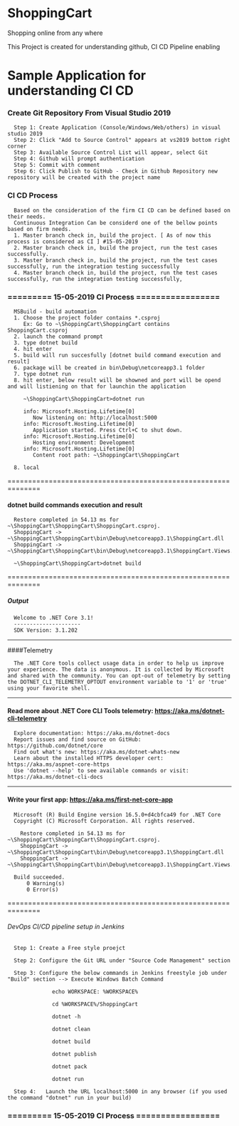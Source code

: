 # ShoppingCart

Shopping online from any where

This Project is created for understanding github, CI CD Pipeline enabling

# Sample Application for understanding CI CD

### Create Git Repository From Visual Studio 2019
      Step 1: Create Application (Console/Windows/Web/others) in visual studio 2019
      Step 2: Click "Add to Source Control" appears at vs2019 bottom right corner 
      Step 3: Available Source Control List will appear, select Git
      Step 4: Github will prompt authentication
      Step 5: Commit with comment
      Step 6: Click Publish to GitHub - Check in Github Repository new repository will be created with the project name

### CI CD Process
      Based on the consideration of the firm CI CD can be defined based on their needs.
      Continuous Integration Can be considerd one of the bellow points based on firm needs.
      1. Master branch check in, build the project. [ As of now this process is considered as CI ] #15-05-2019
      2. Master branch check in, build the project, run the test cases successfully.
      3. Master branch check in, build the project, run the test cases successfully, run the integration testing successfully
      4. Master branch check in, build the project, run the test cases successfully, run the integration testing successfully, 

### ========= 15-05-2019 CI Process =================
      MSBuild - build automation
      1. Choose the project folder contains *.csproj 
         Ex: Go to ~\ShoppingCart\ShoppingCart contains ShoppingCart.csproj
      2. launch the command prompt
      3. type dotnet build
      4. hit enter
      5. build will run succesfully [dotnet build command execution and result] 
      6. package will be created in bin\Debug\netcoreapp3.1 folder
      7. type dotnet run
      8. hit enter, below result will be showned and port will be opend and will listiening on that for launchin the application
      
         ~\ShoppingCart\ShoppingCart>dotnet run
         
         info: Microsoft.Hosting.Lifetime[0]
            Now listening on: http://localhost:5000
         info: Microsoft.Hosting.Lifetime[0]
            Application started. Press Ctrl+C to shut down.
         info: Microsoft.Hosting.Lifetime[0]
            Hosting environment: Development
         info: Microsoft.Hosting.Lifetime[0]
            Content root path: ~\ShoppingCart\ShoppingCart
            
      8. local
      
==============================================================

#### dotnet build commands execution and result

      Restore completed in 54.13 ms for ~\ShoppingCart\ShoppingCart\ShoppingCart.csproj.
      ShoppingCart -> ~\ShoppingCart\ShoppingCart\bin\Debug\netcoreapp3.1\ShoppingCart.dll
      ShoppingCart -> ~\ShoppingCart\ShoppingCart\bin\Debug\netcoreapp3.1\ShoppingCart.Views.dll
      
      ~\ShoppingCart\ShoppingCart>dotnet build

==============================================================

##### Output

      Welcome to .NET Core 3.1!
      ---------------------
      SDK Version: 3.1.202

------------------

####Telemetry

      The .NET Core tools collect usage data in order to help us improve your experience. The data is anonymous. It is collected by Microsoft and shared with the community. You can opt-out of telemetry by setting the DOTNET_CLI_TELEMETRY_OPTOUT environment variable to '1' or 'true' using your favorite shell.

----------------

####  Read more about .NET Core CLI Tools telemetry: https://aka.ms/dotnet-cli-telemetry


      Explore documentation: https://aka.ms/dotnet-docs
      Report issues and find source on GitHub: https://github.com/dotnet/core
      Find out what's new: https://aka.ms/dotnet-whats-new
      Learn about the installed HTTPS developer cert: https://aka.ms/aspnet-core-https
      Use 'dotnet --help' to see available commands or visit: https://aka.ms/dotnet-cli-docs

--------------------------------------------------------------------------------------

#### Write your first app: https://aka.ms/first-net-core-app

      Microsoft (R) Build Engine version 16.5.0+d4cbfca49 for .NET Core
      Copyright (C) Microsoft Corporation. All rights reserved.

        Restore completed in 54.13 ms for ~\ShoppingCart\ShoppingCart\ShoppingCart.csproj.
        ShoppingCart -> ~\ShoppingCart\ShoppingCart\bin\Debug\netcoreapp3.1\ShoppingCart.dll
        ShoppingCart -> ~\ShoppingCart\ShoppingCart\bin\Debug\netcoreapp3.1\ShoppingCart.Views.dll

      Build succeeded.
          0 Warning(s)
          0 Error(s)
          
==============================================================

###### DevOps CI/CD pipeline setup in Jenkins

      Step 1: Create a Free style proejct
      
      Step 2: Configure the Git URL under "Source Code Management" section
      
      Step 3: Configure the below commands in Jenkins freestyle job under "Build" section --> Execute Windows Batch Command

                  echo WORKSPACE: %WORKSPACE%

                  cd %WORKSPACE%/ShoppingCart

                  dotnet -h

                  dotnet clean 

                  dotnet build

                  dotnet publish

                  dotnet pack
                  
                  dotnet run

      Step 4:   Launch the URL localhost:5000 in any browser (if you used the command "dotnet" run in your build)       
       

### ========= 15-05-2019 CI Process =================
